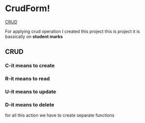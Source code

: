 # CrudForm!
[CRUD](https://user-images.githubusercontent.com/90870511/235367331-a6538883-3fed-4b55-ae5f-a676dc08d55f.jpeg)


For applying crud operation I created this project this is project it is bassically on <strong>student marks </strong>
## CRUD
### C-it means to create
### R-it means to read
### U-it means to update
### D-it means to delete
for all this action we have to create separate functions 

